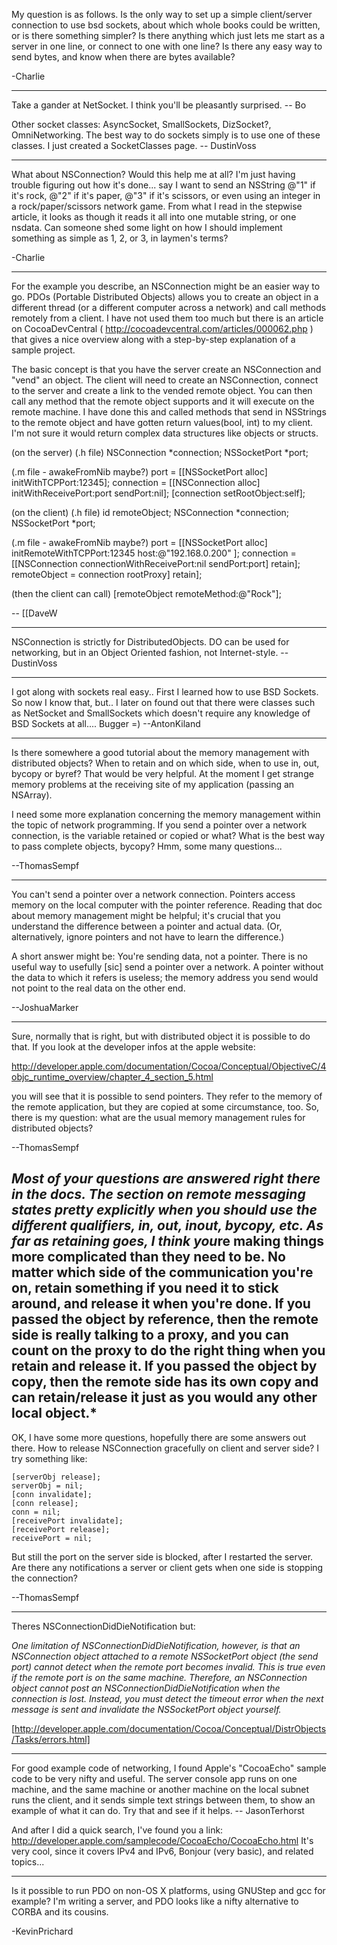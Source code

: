 My question is as follows.  Is the only way to set up a simple client/server connection to use bsd sockets, about which whole books could be written, or is there something simpler?  Is there anything which just lets me start as a server in one line, or connect to one with one line?  Is there any easy way to send bytes, and know when there are bytes available?

-Charlie

----

Take a gander at NetSocket.  I think you'll be pleasantly surprised. -- Bo

Other socket classes: AsyncSocket, SmallSockets, DizSocket?, OmniNetworking. The best way to do sockets simply is to use one of these classes. I just created a SocketClasses page. -- DustinVoss

----

What about NSConnection?  Would this help me at all?  I'm just having trouble figuring out how it's done... say I want to send an NSString @"1" if it's rock, @"2" if it's paper, @"3" if it's scissors, or even using an integer in a rock/paper/scissors network game.  From what I read in the stepwise article, it looks as though it reads it all into one mutable string, or one nsdata.  Can someone shed some light on how I should implement something as simple as 1, 2, or 3, in laymen's terms?

-Charlie

----

For the example you describe, an NSConnection might be an easier way to go.  PDOs (Portable Distributed Objects) allows you to create an object in a different thread (or a different computer across a network) and call methods remotely from a client.  I have not used them too much but there is an article on CocoaDevCentral ( http://cocoadevcentral.com/articles/000062.php ) that gives a nice overview along with a step-by-step explanation of a sample project.

The basic concept is that you have the server create an NSConnection and "vend" an object.  The client will need to create an NSConnection, connect to the server and create a link to the vended remote object.  You can then call any method that the remote object supports and it will execute on the remote machine.  I have done this and called methods that send in NSStrings to the remote object and have gotten return values(bool, int) to my client.  I'm not sure it would return complex data structures like objects or structs.
    
(on the server)
(.h file)
    NSConnection	*connection;
    NSSocketPort  	*port;

(.m file - awakeFromNib maybe?)
    port = [[NSSocketPort alloc] initWithTCPPort:12345];
    connection = [[NSConnection alloc] initWithReceivePort:port sendPort:nil];
    [connection setRootObject:self];

(on the client)
(.h file)
    id			remoteObject;
    NSConnection	*connection;
    NSSocketPort  	*port;

(.m file - awakeFromNib maybe?)
    port = [[NSSocketPort alloc] initRemoteWithTCPPort:12345 host:@"192.168.0.200" ];
    connection = [[NSConnection connectionWithReceivePort:nil sendPort:port] retain];
    remoteObject = connection rootProxy] retain];

(then the client can call)
    [remoteObject remoteMethod:@"Rock"];

-- [[DaveW

----

NSConnection is strictly for DistributedObjects. DO can be used for networking, but in an Object Oriented fashion, not Internet-style. -- DustinVoss 

----
I got along with sockets real easy.. First I learned how to use BSD Sockets. So now I know that, but.. I later on found out that there were classes such as NetSocket and SmallSockets which doesn't require any knowledge of BSD Sockets at all.... Bugger =)  --AntonKiland

----
Is there somewhere a good tutorial about the memory management with distributed objects? When to retain and on which side, when to use in, out, bycopy or byref? That would be very helpful. At the moment I get strange memory problems at the receiving site of my application (passing an NSArray).

I need some more explanation concerning the memory management within the topic of network programming. If you send a pointer over a network connection, is the variable retained or copied or what? What is the best way to pass complete objects, bycopy? Hmm, some many questions...

--ThomasSempf

----
You can't send a pointer over a network connection. Pointers access memory on the local computer with the pointer reference. Reading that doc about memory management might be helpful; it's crucial that you understand the difference between a pointer and actual data. (Or, alternatively, ignore pointers and not have to learn the difference.)

A short answer might be: You're sending data, not a pointer. There is no useful way to usefully [sic] send a pointer over a network. A pointer without the data to which it refers is useless; the memory address you send would not point to the real data on the other end. 

--JoshuaMarker

----

Sure, normally that is right, but with distributed object it is possible to do that. If you look at the developer infos at the apple website:

http://developer.apple.com/documentation/Cocoa/Conceptual/ObjectiveC/4objc_runtime_overview/chapter_4_section_5.html

you will see that it is possible to send pointers. They refer to the memory of the remote application, but they are copied at some circumstance, too. So, there is my question: what are the usual memory management rules for distributed objects?

--ThomasSempf

*Most of your questions are answered right there in the docs. The section on remote messaging states pretty explicitly when you should use the different qualifiers, in, out, inout, bycopy, etc. As far as retaining goes, I think you*re making things more complicated than they need to be. No matter which side of the communication you're on, retain something if you need it to stick around, and release it when you're done. If you passed the object by reference, then the remote side is really talking to a proxy, and you can count on the proxy to do the right thing when you retain and release it. If you passed the object by copy, then the remote side has its own copy and can retain/release it just as you would any other local object.*
----

OK, I have some more questions, hopefully there are some answers out there. How to release NSConnection gracefully on client and server side?
I try something like:

    
	[serverObj release];
	serverObj = nil;
	[conn invalidate];
	[conn release];
	conn = nil;
	[receivePort invalidate];
	[receivePort release];
	receivePort = nil;	


But still the port on the server side is blocked, after I restarted the server. Are there any notifications a server or client gets when one side is stopping the connection?

--ThomasSempf

----

Theres     NSConnectionDidDieNotification but:

*One limitation of NSConnectionDidDieNotification, however, is that an NSConnection object attached to a remote NSSocketPort object (the send port) cannot detect when the remote port becomes invalid. This is true even if the remote port is on the same machine. Therefore, an NSConnection object cannot post an NSConnectionDidDieNotification when the connection is lost. Instead, you must detect the timeout error when the next message is sent and invalidate the NSSocketPort object yourself.*

[http://developer.apple.com/documentation/Cocoa/Conceptual/DistrObjects/Tasks/errors.html]

----

For good example code of networking, I found Apple's "CocoaEcho" sample code to be very nifty and useful. The server console app runs on one machine, and the same machine or another machine on the local subnet runs the client, and it sends simple text strings between them, to show an example of what it can do. Try that and see if it helps. -- JasonTerhorst

And after I did a quick search, I've found you a link: http://developer.apple.com/samplecode/CocoaEcho/CocoaEcho.html
It's very cool, since it covers IPv4 and IPv6, Bonjour (very basic), and related topics...

----

Is it possible to run PDO on non-OS X platforms, using GNUStep and gcc for example?  I'm writing a server, and PDO looks like a nifty alternative to CORBA and its cousins.

-KevinPrichard

